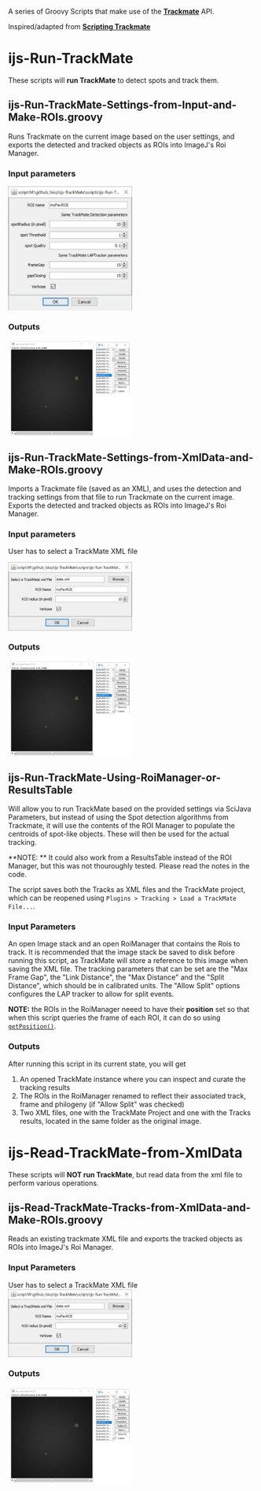 
A series of Groovy Scripts that make use of the [**Trackmate**]( https://imagej.net/TrackMate ) API.

Inspired/adapted from [**Scripting Trackmate**](https://imagej.net/Scripting_TrackMate)

# ijs-Run-TrackMate

These scripts will **run TrackMate** to detect spots and track them.

## ijs-Run-TrackMate-Settings-from-Input-and-Make-ROIs.groovy

Runs Trackmate on the current image based on the user settings, and exports the detected and tracked objects as ROIs into ImageJ's Roi Manager.

### Input parameters
<img src="https://github.com/BIOP/ijs-TrackMate/blob/master/images/1-Input-settings-to-run-TrackMate.jpg" title="Input settings" width="50%" align="center">

### Outputs
<img src="https://github.com/BIOP/ijs-TrackMate/blob/master/images/1-Results.PNG" title="Results" width="50%" align="center">

## ijs-Run-TrackMate-Settings-from-XmlData-and-Make-ROIs.groovy

Imports a Trackmate file (saved as an XML), and uses the detection and tracking settings from that file to run Trackmate on the current image. Exports the detected and tracked objects as ROIs into ImageJ's Roi Manager.

### Input parameters
User has to select a TrackMate XML file

<img src="https://github.com/BIOP/ijs-TrackMate/blob/master/images/2-SelectXml.jpg" title="Select xml file" width="50%" align="center">

### Outputs
<img src="https://github.com/BIOP/ijs-TrackMate/blob/master/images/1-Results.PNG" title="Results" width="50%" align="center">

## ijs-Run-TrackMate-Using-RoiManager-or-ResultsTable

Will allow you to run TrackMate based on the provided settings via SciJava Parameters, but instead of using the Spot detection algorithms from Trackmate, it will use the contents of the ROI Manager to populate the centroids of spot-like objects. These will then be used for the actual tracking. 

**NOTE: ** It could also work from a ResultsTable instead of the ROI Manager, but this was not thouroughly tested. Please read the notes in the code.

The script saves both the Tracks as XML files and the TrackMate project, which can be reopened using `Plugins > Tracking > Load a TrackMate File...`.

### Input Parameters
An open Image stack and an open RoiManager that contains the Rois to track. It is recommended that the image stack be saved to disk before running this script, as TrackMate will store a reference to this image when saving the XML file.
The tracking parameters that can be set are the "Max Frame Gap", the "Link Distance", the "Max Distance" and the "Split Distance", which should be in calibrated units. The "Allow Split" options configures the LAP tracker to allow for split events. 

**NOTE:** the ROIs in the RoiManager neeed to have their **position** set so that when this script queries the frame of each ROI, it can do so using [`getPosition()`](https://imagej.nih.gov/ij/developer/api/ij/gui/Roi.html#getPosition--).

### Outputs
After running this script in its current state, you will get 
1. An opened TrackMate instance where you can inspect and curate the tracking results
2. The ROIs in the RoiManager renamed to reflect their associated track, frame and philogeny (if "Allow Split" was checked)
3. Two XML files, one with the TrackMate Project and one with the Tracks results, located in the same folder as the original image.

# ijs-Read-TrackMate-from-XmlData  

These scripts will **NOT run TrackMate**, but read data from the xml file to perform various operations.

## ijs-Read-TrackMate-Tracks-from-XmlData-and-Make-ROIs.groovy
 
Reads an existing trackmate XML file and exports the tracked objects as ROIs into ImageJ's Roi Manager.

### Input Parameters
User has to select a TrackMate XML file 
<img src="https://github.com/BIOP/ijs-TrackMate/blob/master/images/2-SelectXml.jpg" title="Select xml file" width="50%" align="center">

### Outputs
<img src="https://github.com/BIOP/ijs-TrackMate/blob/master/images/1-Results.PNG" title="Results" width="50%" align="center">
